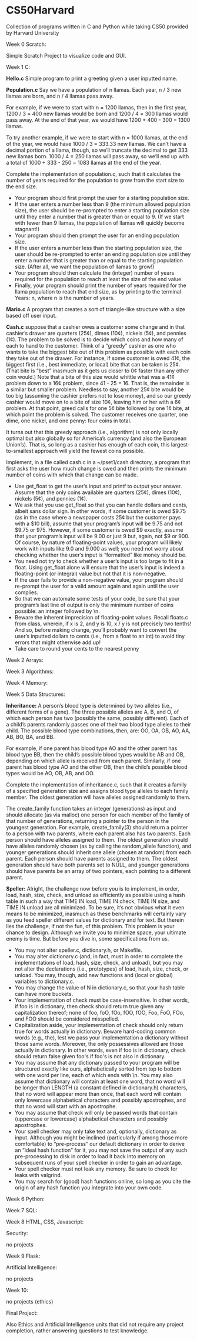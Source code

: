 # CS50Harvard
Collection of programs written in C and Python while taking CS50 provided by Harvard University

Week 0 Scratch:

Simple Scratch Project to visualize code and GUI.

Week 1 C:

**Hello.c** Simple program to print a greeting given a user inputted name.

**Population.c** Say we have a population of n llamas. Each year, n / 3 new llamas are born, and n / 4 llamas pass away.

For example, if we were to start with n = 1200 llamas, then in the first year, 1200 / 3 = 400 new llamas would be born and 1200 / 4 = 300 llamas would pass away. At the end of that year, we would have 1200 + 400 - 300 = 1300 llamas.

To try another example, if we were to start with n = 1000 llamas, at the end of the year, we would have 1000 / 3 = 333.33 new llamas. We can’t have a decimal portion of a llama, though, so we’ll truncate the decimal to get 333 new llamas born. 1000 / 4 = 250 llamas will pass away, so we’ll end up with a total of 1000 + 333 - 250 = 1083 llamas at the end of the year.

Complete the implementation of population.c, such that it calculates the number of years required for the population to grow from the start size to the end size.

- Your program should first prompt the user for a starting population size.
- If the user enters a number less than 9 (the minimum allowed population size), the user should be re-prompted to enter a starting population size until they enter a number that is greater than or equal to 9. (If we start with fewer than 9 llamas, the population of llamas will quickly become stagnant!)
- Your program should then prompt the user for an ending population size.
- If the user enters a number less than the starting population size, the user should be re-prompted to enter an ending population size until they enter a number that is greater than or equal to the starting population size. (After all, we want the population of llamas to grow!)
- Your program should then calculate the (integer) number of years required for the population to reach at least the size of the end value.
- Finally, your program should print the number of years required for the llama population to reach that end size, as by printing to the terminal Years: n, where n is the number of years.

**Mario.c** A program that creates a sort of triangle-like structure with a size based off user input.  


**Cash.c** suppose that a cashier owes a customer some change and in that cashier’s drawer are quarters (25¢), dimes (10¢), nickels (5¢), and pennies (1¢). The problem to be solved is to decide which coins and how many of each to hand to the customer. Think of a “greedy” cashier as one who wants to take the biggest bite out of this problem as possible with each coin they take out of the drawer. For instance, if some customer is owed 41¢, the biggest first (i.e., best immediate, or local) bite that can be taken is 25¢. (That bite is “best” inasmuch as it gets us closer to 0¢ faster than any other coin would.) Note that a bite of this size would whittle what was a 41¢ problem down to a 16¢ problem, since 41 - 25 = 16. That is, the remainder is a similar but smaller problem. Needless to say, another 25¢ bite would be too big (assuming the cashier prefers not to lose money), and so our greedy cashier would move on to a bite of size 10¢, leaving him or her with a 6¢ problem. At that point, greed calls for one 5¢ bite followed by one 1¢ bite, at which point the problem is solved. The customer receives one quarter, one dime, one nickel, and one penny: four coins in total.

It turns out that this greedy approach (i.e., algorithm) is not only locally optimal but also globally so for America’s currency (and also the European Union’s). That is, so long as a cashier has enough of each coin, this largest-to-smallest approach will yield the fewest coins possible. 

Implement, in a file called cash.c in a ~/pset1/cash directory, a program that first asks the user how much change is owed and then prints the minimum number of coins with which that change can be made.

- Use get_float to get the user’s input and printf to output your answer. Assume that the only coins available are quarters (25¢), dimes (10¢), nickels (5¢), and pennies (1¢).
- We ask that you use get_float so that you can handle dollars and cents, albeit sans dollar sign. In other words, if some customer is owed $9.75 (as in the case where a newspaper costs 25¢ but the customer pays with a $10 bill), assume that your program’s input will be 9.75 and not $9.75 or 975. However, if some customer is owed $9 exactly, assume that your program’s input will be 9.00 or just 9 but, again, not $9 or 900. Of course, by nature of floating-point values, your program will likely work with inputs like 9.0 and 9.000 as well; you need not worry about checking whether the user’s input is “formatted” like money should be.
- You need not try to check whether a user’s input is too large to fit in a float. Using get_float alone will ensure that the user’s input is indeed a floating-point (or integral) value but not that it is non-negative.
- If the user fails to provide a non-negative value, your program should re-prompt the user for a valid amount again and again until the user complies.
- So that we can automate some tests of your code, be sure that your program’s last line of output is only the minimum number of coins possible: an integer followed by \n.
- Beware the inherent imprecision of floating-point values. Recall floats.c from class, wherein, if x is 2, and y is 10, x / y is not precisely two tenths! And so, before making change, you’ll probably want to convert the user’s inputted dollars to cents (i.e., from a float to an int) to avoid tiny errors that might otherwise add up!
- Take care to round your cents to the nearest penny

Week 2 Arrays:



Week 3 Algorithms:



Week 4 Memory:



Week 5 Data Structures:

**Inheritance:** A person’s blood type is determined by two alleles (i.e., different forms of a gene). The three possible alleles are A, B, and O, of which each person has two (possibly the same, possibly different). Each of a child’s parents randomly passes one of their two blood type alleles to their child. The possible blood type combinations, then, are: OO, OA, OB, AO, AA, AB, BO, BA, and BB.

For example, if one parent has blood type AO and the other parent has blood type BB, then the child’s possible blood types would be AB and OB, depending on which allele is received from each parent. Similarly, if one parent has blood type AO and the other OB, then the child’s possible blood types would be AO, OB, AB, and OO.

Complete the implementation of inheritance.c, such that it creates a family of a specified generation size and assigns blood type alleles to each family member. The oldest generation will have alleles assigned randomly to them.

The create_family function takes an integer (generations) as input and should allocate (as via malloc) one person for each member of the family of that number of generations, returning a pointer to the person in the youngest generation.
For example, create_family(3) should return a pointer to a person with two parents, where each parent also has two parents.
Each person should have alleles assigned to them. The oldest generation should have alleles randomly chosen (as by calling the random_allele function), and younger generations should inherit one allele (chosen at random) from each parent.
Each person should have parents assigned to them. The oldest generation should have both parents set to NULL, and younger generations should have parents be an array of two pointers, each pointing to a different parent.


**Speller:** 
Alright, the challenge now before you is to implement, in order, load, hash, size, check, and unload as efficiently as possible using a hash table in such a way that TIME IN load, TIME IN check, TIME IN size, and TIME IN unload are all minimized. To be sure, it’s not obvious what it even means to be minimized, inasmuch as these benchmarks will certainly vary as you feed speller different values for dictionary and for text. But therein lies the challenge, if not the fun, of this problem. This problem is your chance to design. Although we invite you to minimize space, your ultimate enemy is time. But before you dive in, some specifications from us.

- You may not alter speller.c, dictionary.h, or Makefile.
- You may alter dictionary.c (and, in fact, must in order to complete the implementations of load, hash, size, check, and unload), but you may not alter the declarations (i.e., prototypes) of load, hash, size, check, or unload. You may, though, add new functions and (local or global) variables to dictionary.c.
- You may change the value of N in dictionary.c, so that your hash table can have more buckets.
- Your implementation of check must be case-insensitive. In other words, if foo is in dictionary, then check should return true given any capitalization thereof; none of foo, foO, fOo, fOO, fOO, Foo, FoO, FOo, and FOO should be considered misspelled.
- Capitalization aside, your implementation of check should only return true for words actually in dictionary. Beware hard-coding common words (e.g., the), lest we pass your implementation a dictionary without those same words. Moreover, the only possessives allowed are those actually in dictionary. In other words, even if foo is in dictionary, check should return false given foo's if foo's is not also in dictionary.
- You may assume that any dictionary passed to your program will be structured exactly like ours, alphabetically sorted from top to bottom with one word per line, each of which ends with \n. You may also assume that dictionary will contain at least one word, that no word will be longer than LENGTH (a constant defined in dictionary.h) characters, that no word will appear more than once, that each word will contain only lowercase alphabetical characters and possibly apostrophes, and that no word will start with an apostrophe.
- You may assume that check will only be passed words that contain (uppercase or lowercase) alphabetical characters and possibly apostrophes.
- Your spell checker may only take text and, optionally, dictionary as input. Although you might be inclined (particularly if among those more comfortable) to “pre-process” our default dictionary in order to derive an “ideal hash function” for it, you may not save the output of any such pre-processing to disk in order to load it back into memory on subsequent runs of your spell checker in order to gain an advantage.
- Your spell checker must not leak any memory. Be sure to check for leaks with valgrind.
- You may search for (good) hash functions online, so long as you cite the origin of any hash function you integrate into your own code.



Week 6 Python:



Week 7 SQL:



Week 8 HTML, CSS, Javascript:



Security:

no projects



Week 9 Flask:


Artificial Intelligence:

no projects



Week 10:

no projects (ethics)



Final Project:


Also Ethics and Artificial Intelligence units that did not require any project completion, rather answering questions to test knowledge.
